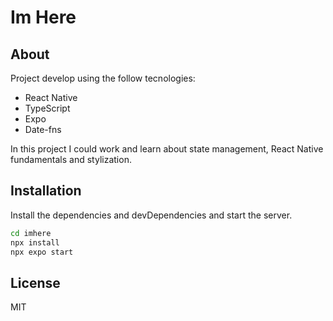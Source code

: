 # Im Here

## About
Project develop using the follow tecnologies:
 - React Native
 - TypeScript
 - Expo
 - Date-fns

In this project I could work and learn about state management, React Native fundamentals and stylization.

## Installation


Install the dependencies and devDependencies and start the server.

```sh
cd imhere
npx install
npx expo start

```

## License

MIT
